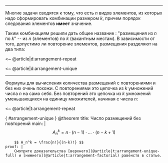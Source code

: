 
---

Многие задачи сводятся к тому, что есть $n$ видов элементов, из которых надо сформировать комбинации размером $k$, причем порядок следования элементов **имеет** значение.

Таким комбинациям решили дать общее название : "размещения из $n$ по $k$" -- из $n$ (элементов) по $k$ (вакантным местам).
В зависимости от того, допустимо ли повторение элементов, размещения разделяют на два типа:

<~ @article|d:arrangement-repeat

<~ @article|d:arrangement-unique

---

Формулы для вычисления количества размещений с повторениями и без них очень похожи.
С повторениями это цепочка из $k$ умножений числа $n$ на само себя.
Без повторений это цепочка из $k$ умножений уменьшающихся на единицу множителей, начиная с числа $n$:

<~ @article|t:arrangement-repeat

{ #arrangement-unique }
@theorem
    title: Число размещений без повторений
    main: |
        $$ A_n^k = n \cdot (n-1) \cdot \ldots \cdot (n-k+1) $$

        $$ A_n^k = \frac{n!}{(n-k)!} $$
    proof: |
        Смотрите доказательства [верхнего](@article|t:arrangement-unique-full) и [нижнего](@article|t:arrangement-factorial) равенств в статье.